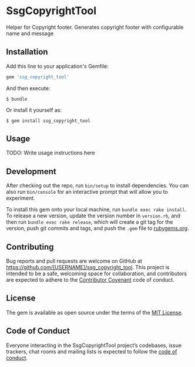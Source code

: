 # SsgCopyrightTool

Helper for Copyright footer. Generates copyright footer with configurable name and message

## Installation

Add this line to your application's Gemfile:

```ruby
gem 'ssg_copyright_tool'
```

And then execute:

    $ bundle

Or install it yourself as:

    $ gem install ssg_copyright_tool

## Usage

TODO: Write usage instructions here

## Development

After checking out the repo, run `bin/setup` to install dependencies. You can also run `bin/console` for an interactive prompt that will allow you to experiment.

To install this gem onto your local machine, run `bundle exec rake install`. To release a new version, update the version number in `version.rb`, and then run `bundle exec rake release`, which will create a git tag for the version, push git commits and tags, and push the `.gem` file to [rubygems.org](https://rubygems.org).

## Contributing

Bug reports and pull requests are welcome on GitHub at https://github.com/[USERNAME]/ssg_copyright_tool. This project is intended to be a safe, welcoming space for collaboration, and contributors are expected to adhere to the [Contributor Covenant](http://contributor-covenant.org) code of conduct.

## License

The gem is available as open source under the terms of the [MIT License](https://opensource.org/licenses/MIT).

## Code of Conduct

Everyone interacting in the SsgCopyrightTool project’s codebases, issue trackers, chat rooms and mailing lists is expected to follow the [code of conduct](https://github.com/[USERNAME]/ssg_copyright_tool/blob/master/CODE_OF_CONDUCT.md).
